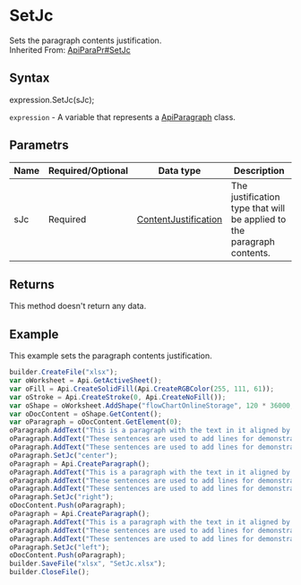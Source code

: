 # SetJc

Sets the paragraph contents justification.
<br>Inherited From: [ApiParaPr#SetJc](../../ApiParaPr/Methods/SetJc.md)

## Syntax

expression.SetJc(sJc);

`expression` - A variable that represents a [ApiParagraph](../ApiParagraph.md) class.

## Parametrs

| **Name** | **Required/Optional** | **Data type** | **Description** |
| ------------- | ------------- | ------------- | ------------- |
| sJc | Required | [ContentJustification](../../../Enumerations/ContentJustification.md) | The justification type that will be applied to the paragraph contents. |

## Returns

This method doesn't return any data.

## Example

This example sets the paragraph contents justification.

```javascript
builder.CreateFile("xlsx");
var oWorksheet = Api.GetActiveSheet();
var oFill = Api.CreateSolidFill(Api.CreateRGBColor(255, 111, 61));
var oStroke = Api.CreateStroke(0, Api.CreateNoFill());
var oShape = oWorksheet.AddShape("flowChartOnlineStorage", 120 * 36000, 70 * 36000, oFill, oStroke, 0, 2 * 36000, 0, 3 * 36000);
var oDocContent = oShape.GetContent();
var oParagraph = oDocContent.GetElement(0);
oParagraph.AddText("This is a paragraph with the text in it aligned by the center. ");
oParagraph.AddText("These sentences are used to add lines for demonstrative purposes. ");
oParagraph.AddText("These sentences are used to add lines for demonstrative purposes.");
oParagraph.SetJc("center");
oParagraph = Api.CreateParagraph();
oParagraph.AddText("This is a paragraph with the text in it aligned by the right side. ");
oParagraph.AddText("These sentences are used to add lines for demonstrative purposes. ");
oParagraph.AddText("These sentences are used to add lines for demonstrative purposes.");
oParagraph.SetJc("right");
oDocContent.Push(oParagraph);
oParagraph = Api.CreateParagraph();
oParagraph.AddText("This is a paragraph with the text in it aligned by the left side. ");
oParagraph.AddText("These sentences are used to add lines for demonstrative purposes. ");
oParagraph.AddText("These sentences are used to add lines for demonstrative purposes.");
oParagraph.SetJc("left");
oDocContent.Push(oParagraph);
builder.SaveFile("xlsx", "SetJc.xlsx");
builder.CloseFile();
```